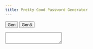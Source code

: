 ```yaml
---
title: Pretty Good Password Generator
---
```


<button onclick="gen()">Gen</button>
<button onclick="gen(8)">Gen8</button>
<textarea id="password"></textarea>
<script>

function randomChar() {
  const chars = 'abcdefghijkmnopqrstuvwxyzABCDEFGHJKLMNPQRSTUVWXYZ23456789!@#$%^&*-=+';
  let buf = new Uint8Array(1);
  window.crypto.getRandomValues(buf);

  return chars[buf[0] % chars.length];
}

function gen(size) {

  if (!size) {
    size = 16;
  }
  let pwd;

  while (true) {
    pwd = '';
    prevChar = null;
    while (pwd.length < size) {
      let c = randomChar();
      if (c !== prevChar) {
        pwd += c;
        prevChar = c;
      }
    }

    if (/\d/.test(pwd) && /[A-Z]/.test(pwd) && /[a-z]/.test(pwd) && /[^\w]/.test(pwd)) {
      break;
    }
  }

  const e = document.getElementById("password");
  e.value = pwd;
  e.select();
  document.execCommand('copy');
}

</script>
